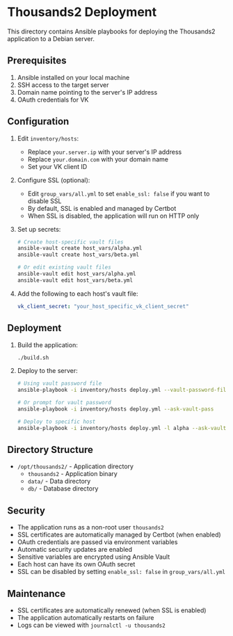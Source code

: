# Thousands2 Deployment

This directory contains Ansible playbooks for deploying the Thousands2 application to a Debian server.

## Prerequisites

1. Ansible installed on your local machine
2. SSH access to the target server
3. Domain name pointing to the server's IP address
4. OAuth credentials for VK

## Configuration

1. Edit `inventory/hosts`:
   - Replace `your.server.ip` with your server's IP address
   - Replace `your.domain.com` with your domain name
   - Set your VK client ID

2. Configure SSL (optional):
   - Edit `group_vars/all.yml` to set `enable_ssl: false` if you want to disable SSL
   - By default, SSL is enabled and managed by Certbot
   - When SSL is disabled, the application will run on HTTP only

3. Set up secrets:
   ```bash
   # Create host-specific vault files
   ansible-vault create host_vars/alpha.yml
   ansible-vault create host_vars/beta.yml
   
   # Or edit existing vault files
   ansible-vault edit host_vars/alpha.yml
   ansible-vault edit host_vars/beta.yml
   ```

3. Add the following to each host's vault file:
   ```yaml
   vk_client_secret: "your_host_specific_vk_client_secret"
   ```

## Deployment

1. Build the application:
   ```bash
   ./build.sh
   ```

2. Deploy to the server:
   ```bash
   # Using vault password file
   ansible-playbook -i inventory/hosts deploy.yml --vault-password-file ~/.vault_pass.txt
   
   # Or prompt for vault password
   ansible-playbook -i inventory/hosts deploy.yml --ask-vault-pass
   
   # Deploy to specific host
   ansible-playbook -i inventory/hosts deploy.yml -l alpha --ask-vault-pass
   ```

## Directory Structure

- `/opt/thousands2/` - Application directory
  - `thousands2` - Application binary
  - `data/` - Data directory
  - `db/` - Database directory

## Security

- The application runs as a non-root user `thousands2`
- SSL certificates are automatically managed by Certbot (when enabled)
- OAuth credentials are passed via environment variables
- Automatic security updates are enabled
- Sensitive variables are encrypted using Ansible Vault
- Each host can have its own OAuth secret
- SSL can be disabled by setting `enable_ssl: false` in `group_vars/all.yml`

## Maintenance

- SSL certificates are automatically renewed (when SSL is enabled)
- The application automatically restarts on failure
- Logs can be viewed with `journalctl -u thousands2` 